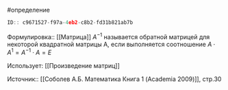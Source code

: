 #определение

```javascript
ID:: c9671527-f97a-4eb2-c8b2-fd31b821ab7b
```

Формулировка:: [[Матрица]] $A^{-1}$ называется обратной матрицей для некоторой квадратной матрицы A, если выполняется соотношение $A \cdot A^{1} = A^{-1} \cdot A = E$

Использует: [[Произведение матриц]]


Источник:: [[Соболев А.Б. Математика Книга 1 (Academia 2009)]], стр.30